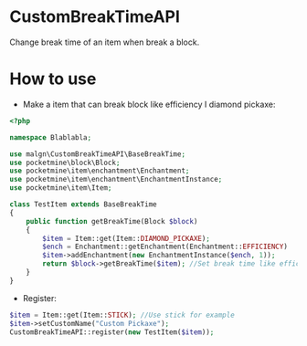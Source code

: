 # CustomBreakTimeAPI
Change break time of an item when break a block.
# How to use
* Make a item that can break block like efficiency I diamond pickaxe:
```php
<?php

namespace Blablabla;

use malgn\CustomBreakTimeAPI\BaseBreakTime;
use pocketmine\block\Block;
use pocketmine\item\enchantment\Enchantment;
use pocketmine\item\enchantment\EnchantmentInstance;
use pocketmine\item\Item;

class TestItem extends BaseBreakTime
{
    public function getBreakTime(Block $block)
    {
        $item = Item::get(Item::DIAMOND_PICKAXE);
        $ench = Enchantment::getEnchantment(Enchantment::EFFICIENCY)
        $item->addEnchantment(new EnchantmentInstance($ench, 1));
        return $block->getBreakTime($item); //Set break time like efficiency I diamond pick
    }
}
```
* Register:
```php
$item = Item::get(Item::STICK); //Use stick for example
$item->setCustomName("Custom Pickaxe");
CustomBreakTimeAPI::register(new TestItem($item));
```

